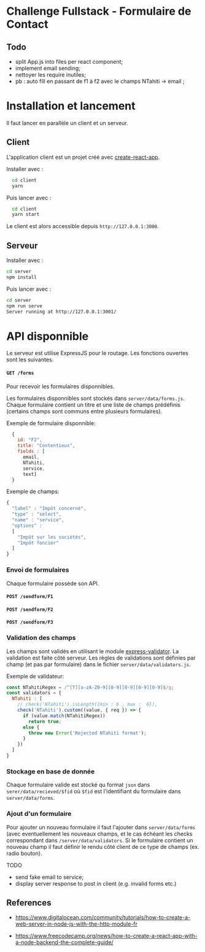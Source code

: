 # Challenge Fullstack - Formulaire de Contact

## Todo 

- split App.js into files per react component;
- implement email sending;
- nettoyer les require inutiles;
- pb : auto fill en passant de f1 à f2 avec le champs NTahiti -> email ;


# Installation et lancement

Il faut lancer en parallèle un client et un serveur.

## Client

L'application client est un projet créé avec [create-react-app](https://fr.reactjs.org/docs/create-a-new-react-app.html).

Installer avec :

```sh
  cd client
  yarn
```

Puis lancer avec :

```sh
  cd client
  yarn start
```

Le client est alors accessible depuis ``http://127.0.0.1:3000``.

## Serveur

Installer avec :

```sh
cd server
npm install
```

Puis lancer avec :

```sh
cd server
npm run serve
Server running at http://127.0.0.1:3001/
```

# API disponnible

Le serveur est utilise ExpressJS pour le routage.
Les fonctions ouvertes sont les suivantes.

#### ``GET /forms`` 

Pour recevoir les formulaires disponnibles.

Les formulaires disponnibles sont stockés dans  ``server/data/forms.js``.
Chaque formulaire contient un titre et une liste de champs prédéfinis (certains champs sont communs entre plusieurs formulaires).

Exemple de formulaire disponnible:

```js
  {
    id: "F2",
    title: "Contentieux",
    fields : [
      email,
      NTahiti,
      service,
      text]
  }
```

Exemple de champs:
```js
{
  "label" : "Impôt concerné",
  "type" : "select",
  "name" : "service",
  "options" : 
  [ 
    "Impôt sur les sociétés", 
    "Impôt foncier"
  ]
}
```

### Envoi de formulaires

Chaque formulaire possède son API.

#### ``POST /sendform/F1`` 
#### ``POST /sendform/F2`` 
#### ``POST /sendform/F3`` 

### Validation des champs

Les champs sont validés en utilisant le module [express-validator](https://express-validator.github.io/docs/).
La validation est faite côté serveur.
Les règles de validations sont définies par champ (et pas par formulaire) dans le fichier ``server/data/validators.js``.

Exemple de validateur:

```js
const NTahitiRegex = /^[T][a-zA-Z0-9][0-9][0-9][0-9][0-9]$/g;
const validators = {
  NTahiti : [
    // check('NTahiti').isLength({min : 6 , max :  6}),
    check('NTahiti').custom((value, { req }) => {
      if (value.match(NTahitiRegex)) 
        return true;
      else {
        throw new Error('Rejected NTahiti format');
      }
    }) 
  ]
}
```

### Stockage en base de donnée

Chaque formulaire valide est stocké qu format ``json`` dans ``serer/data/recieved/$fid`` où  ``$fid`` est l'identifiant du formulaire dans ``server/data/forms``.

### Ajout d'un formulaire

Pour ajouter un nouveau formulaire il faut l'ajouter dans ``server/data/forms`` (avec eventuellement les nouveaux champs, et le cas échéant les checks correspondant dans ``/server/data/validators``. Si le formulaire contient un nouveau champ il faut définir le rendu côté client de ce type de champs (ex. radio bouton).

TODO
 - send fake email to service;
 - display server response to post in client (e.g. invalid forms etc.)
 
## References 

* https://www.digitalocean.com/community/tutorials/how-to-create-a-web-server-in-node-js-with-the-http-module-fr

* https://www.freecodecamp.org/news/how-to-create-a-react-app-with-a-node-backend-the-complete-guide/
